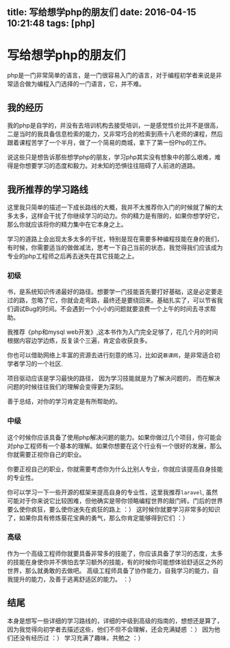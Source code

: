 title: 写给想学php的朋友们
date: 2016-04-15 10:21:48
tags: [php]
---

# 写给想学php的朋友们

  php是一门非常简单的语言，是一门很容易入门的语言，对于编程初学者来说是非常适合做为编程入门选择的一门语言，它，并不难。

## 我的经历
  
  我的php是自学的，并没有去培训机构去接受培训，一是感觉性价比并不是很高，二是当时的我具备信息检索的能力，又非常巧合的检索到燕十八老师的课程，然后跟着课程苦学了一个半月，做了一个简易的商城，拿下了第一份Php的工作。

  说这些只是想告诉那些想学php的朋友，学习php其实没有想象中的那么艰难，难得是你想要学习的态度和毅力。对未知的恐惧往往阻碍了人前进的道路。

## 我所推荐的学习路线

  这里我只简单的描述一下成长路线的大概，我并不太推荐你入门的时候就了解的太多太多，这样会干扰了你继续学习的动力。你的精力是有限的，如果你想学好它，那么你就应该将你的精力集中在它本身之上。

  学习的道路上会出现太多太多的干扰，特别是现在需要多种编程技能在身的我们，有时候，你需要适当的做做减法，思考一下自己当前的状态，我觉得我们应该成为专业的php工程师之后再去迷失在其它技能之上。

### 初级

  书，是系统知识传递最好的路径。想要学一门技能首先要打好基础，这是必定要走过的路，忽略了它，你就会走弯路，最终还是要绕回来。基础扎实了，可以节省我们调试Bug的时间。不会遇到一个小小的问题就要浪费一个上午的时间去寻求帮助。

  我推荐《php和mysql web开发》,这本书作为入门完全足够了，花几个月的时间根据内容边学边练，反复读个三遍，肯定会收获良多。

  你也可以借助网络上丰富的资源去进行刻意的练习，比如说`慕课网`，是非常适合初学者学习的一个社区. 

  项目驱动应该是学习最快的路径， 因为学习技能就是为了解决问题的， 而在解决问题的时候往往我们的理解会变得更为深刻。

  善于总结，对你的学习肯定是有所帮助的。

### 中级

  这个时候你应该具备了使用php解决问题的能力。如果你做过几个项目，你可能会对php工程师有一个基本的理解。如果你想要在这个行业有一个很好的发展，那么你就需要正视你自己的职业。

  你要正视自己的职业，你就需要考虑你为什么比别人专业，你就应该提高自身技能的专业性。

  你可以学习一下一些开源的框架来提高自身的专业性，这里我推荐`laravel`, 虽然可能对于你来说它比较困难，但他确实是带你领略编程世界的敲门砖。门后的世界要么使你疯狂，要么使你迷失在疯狂的路上 ：）
  这时候你就要学习非常多的知识了，如果你具有修炼葵花宝典的勇气，那么你肯定能够得到它们 ：）

### 高级 

  作为一个高级工程师你就要具备非常多的技能了，你应该具备了学习的态度，太多的技能在身使你并不惧怕去学习额外的技能，有的时候你可能想体验舒适区之外的世界，那么就勇敢的去做吧。
  高级工程师具备了协作能力，自我学习的能力，自我提升的能力，及善于逃离舒适区的能力。 ：）


## 结尾

  本身是想写一些详细的学习路线的，详细的中级到高级的指南的，想想还是算了，因为我觉得向初学者去描述这些，他们不但不会理解，还会充满疑惑 ：）
  因为他们还没有经历过 ：）
  学习充满了趣味，共勉之 ：）
